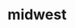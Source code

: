 ---
title: "midwest"
id: tag.id
permalink: "/tags/midwest"
videos: [1170,1178,1179,1180,1181,1183,1185,1186,1168,1169,1171,1167,1182,1184,1187]
---